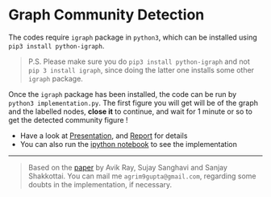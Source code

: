 # Graph Community Detection

The codes require `igraph` package in `python3`, which can be installed using `pip3 install python-igraph`. 
> P.S. Please make sure you do `pip3 install python-igraph` and not `pip 3 install igraph`, since doing the latter one installs some other `igraph` package.

Once the `igraph` package has been installed, the code can be run by `python3 implementation.py`. The first figure you will get will be of the graph and the labelled nodes, **close it** to continue, and wait for 1 minute or so to get the detected community figure !

* Have a look at [Presentation](./Presentation.pdf), and [Report](./Report.pdf) for details 
* You can also run the [ipython notebook](./Community-Detection.ipynb) to see the implementation

---

> Based on the [paper](./res_paper.pdf) by Avik Ray, Sujay Sanghavi and Sanjay Shakkottai.
> You can mail me `agrim9gupta@gmail.com`, regarding some doubts in the implementation, if necessary.
